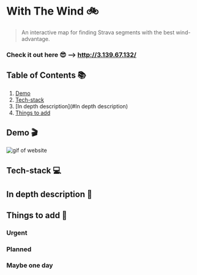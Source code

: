 # With The Wind 🚲

>An interactive map for finding Strava segments with the best wind-advantage.

### Check it out here 😎 --> http://3.139.67.132/

## Table of Contents 📚

1. [Demo](#Demo)
1. [Tech-stack](#Tech-stack)
1. [In depth description](#In depth description)
1. [Things to add](#Things-to-add)

## Demo 🎬

<img src="readmeAssets/wind2.gif" alt="gif of website">



## Tech-stack 💻

## In depth description 🔎

## Things to add 📝

### Urgent

### Planned

### Maybe one day
